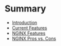 # Summary

* [Introduction](README.md)
* [Current Features](chapters/current-features.md)
* [NGINX Features](chapters/nginx-features.md)
* [NGINX Pros vs. Cons](chapters/nginx-pros_vs_cons.md)

